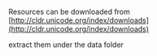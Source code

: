 Resources can be downloaded from [http://cldr.unicode.org/index/downloads](http://cldr.unicode.org/index/downloads)

extract them under the data folder